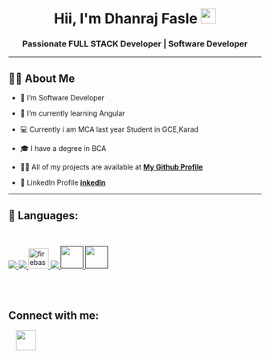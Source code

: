 <h1 align="center">Hii, I'm Dhanraj Fasle <img src="https://raw.githubusercontent.com/MartinHeinz/MartinHeinz/master/wave.gif" width="30px"></h1>
<h3 align="center">Passionate FULL STACK Developer | Software Developer </h3>

<hr>

## 🙋‍♂️ About Me

- 🔭 I’m Software Developer

- 🌱 I’m currently learning Angular 

- 💻 Currently i am MCA last year Student in GCE,Karad

- 🎓 I have a degree in BCA

- 👨‍💻 All of my projects are available at **[My Github Profile](https://github.com/dhanrajfasle)**
- 💼 LinkedIn Profile   **[inkedIn](https://www.linkedin.com/in/dhanraj-fasle-5b0b1a238?utm_source=share&utm_campaign=share_via&utm_content=profile&utm_medium=android_app)** 
<hr>

## 🚀 Languages:
<br>

<p align="left"> 
    <a href="https://www.w3.org/html/" target="_blank"> <img src="https://img.icons8.com/color/48/000000/html-5.png"/> </a> 
    <a href="https://www.w3schools.com/css/" target="_blank"> <img src="https://img.icons8.com/color/48/000000/css3.png"/> </a> 
    <a href="https://firebase.google.com/" target="_blank" rel="noreferrer"> <img src="https://upload.wikimedia.org/wikipedia/commons/thumb/9/99/Unofficial_JavaScript_logo_2.svg/2048px-Unofficial_JavaScript_logo_2.svg.png" alt="firebase" width="40" height="40"/> </a> 
     <a href="https://www.java.com" target="_blank"> <img src="[https://img.icons8.com/color/48/000000/java-coffee-cup-logo.png](https://www.google.com/imgres?q=angular%20log&imgurl=https%3A%2F%2Fi0.wp.com%2Fafivan.com%2Fwp-content%2Fuploads%2F2018%2F10%2Fangular-300x293-1.png%3Ffit%3D300%252C293%26ssl%3D1&imgrefurl=https%3A%2F%2Fafivan.com%2F2018%2F10%2F11%2Flogin-component-with-ngrx-in-angular-6%2F&docid=IEPAuGQIQKDFUM&tbnid=gJYTKK-QqmmXRM&vet=12ahUKEwiN9_PP9pWMAxW5TWwGHchFCLkQM3oECBUQAA..i&w=300&h=293&hcb=2&ved=2ahUKEwiN9_PP9pWMAxW5TWwGHchFCLkQM3oECBUQAA)"/> </a> 
     <a href="" target="_blank"><img src="https://img.icons8.com/color/48/000000/c-programming.png" width="45" height="45"/> </a> 
    <a href="" target="_blank"> <img src="https://img.icons8.com/color/48/000000/c-plus-plus-logo.png" width="45" height="45"/> </a> 
</p>
<br/>
<br/>


## Connect with me:
<a href = "https://www.linkedin.com/in/dhanraj-fasle-5b0b1a238"><img src="https://cdn-icons-png.flaticon.com/512/124/124011.png" hspace="15" width="40" height="40"/></a>


</p>
